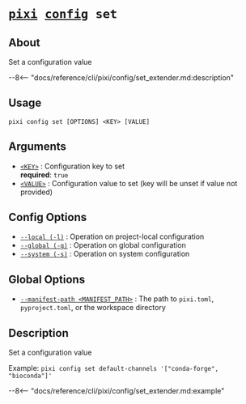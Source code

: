 <!--- This file is autogenerated. Do not edit manually! -->
# <code>[pixi](../../pixi.md) [config](../config.md) set</code>

## About
Set a configuration value

--8<-- "docs/reference/cli/pixi/config/set_extender.md:description"

## Usage
```
pixi config set [OPTIONS] <KEY> [VALUE]
```

## Arguments
- <a id="arg-<KEY>" href="#arg-<KEY>">`<KEY>`</a>
:  Configuration key to set
<br>**required**: `true`
- <a id="arg-<VALUE>" href="#arg-<VALUE>">`<VALUE>`</a>
:  Configuration value to set (key will be unset if value not provided)

## Config Options
- <a id="arg---local" href="#arg---local">`--local (-l)`</a>
:  Operation on project-local configuration
- <a id="arg---global" href="#arg---global">`--global (-g)`</a>
:  Operation on global configuration
- <a id="arg---system" href="#arg---system">`--system (-s)`</a>
:  Operation on system configuration

## Global Options
- <a id="arg---manifest-path" href="#arg---manifest-path">`--manifest-path <MANIFEST_PATH>`</a>
:  The path to `pixi.toml`, `pyproject.toml`, or the workspace directory

## Description
Set a configuration value

Example: `pixi config set default-channels '["conda-forge", "bioconda"]'`


--8<-- "docs/reference/cli/pixi/config/set_extender.md:example"

